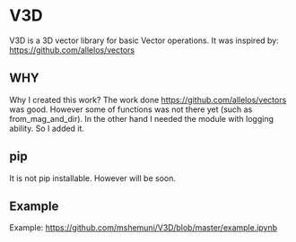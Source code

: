 # V3D
V3D is a 3D vector library for basic Vector operations.
It was inspired by: https://github.com/allelos/vectors

## WHY
Why I created this work?
The work done https://github.com/allelos/vectors was good. However some of functions was not there yet (such as from_mag_and_dir).
In the other hand I needed the module with logging ability. So I added it.

## pip

It is not pip installable. However will be soon.

## Example

Example: https://github.com/mshemuni/V3D/blob/master/example.ipynb
